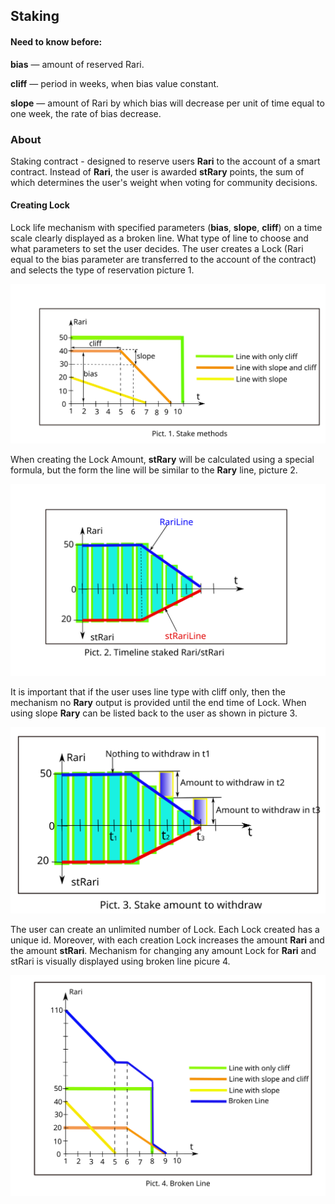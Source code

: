 ## Staking
#### Need to know before:
**bias** — amount of reserved Rari.

**cliff** — period in weeks, when bias value constant.

**slope** — amount of Rari by which bias will decrease per unit of time equal to one week, the rate of bias decrease.
### About
Staking contract - designed to reserve users **Rari** to the account of a smart contract.
Instead of **Rari**, the user is awarded **stRary** points, the sum of which determines 
the user's weight when voting for community decisions.

#### Creating Lock
Lock life mechanism with specified parameters (**bias**, **slope**, **cliff**) on a time scale clearly
displayed as a broken line. What type of line to choose and what parameters to set
the user decides. The user creates a Lock (Rari equal to the bias parameter
are transferred to the account of the contract) and selects the type of reservation picture 1.

![Staking 1](test/svg/pict1.svg)

When creating the Lock Amount, **stRary** will be calculated using a special formula, but the form
the line will be similar to the **Rary** line, picture 2. 

![Staking 1](test/svg/pict2.svg)

It is important that if the user uses line type with cliff only, then the mechanism
no **Rary** output is provided until the end time of Lock. When using slope **Rary**
can be listed back to the user as shown in picture 3.

![Staking 1](test/svg/pict3.svg)

The user can create an unlimited number of Lock.
Each Lock created has a unique id. Moreover, with each creation
Lock increases the amount **Rari** and the amount **stRari**. Mechanism for changing any amount
Lock for **Rari** and stRari is visually displayed using broken line picure 4.

![Staking 2](test/svg/pict4.svg)
